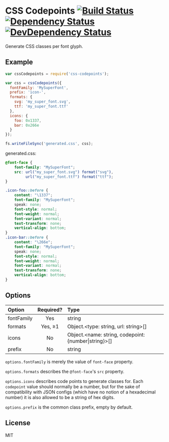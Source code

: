 # CSS Codepoints [![Build Status][travis-badge]][travis] [![Dependency Status][david-badge]][david] [![DevDependency Status][david-dev-badge]][david-dev]

[travis-badge]: https://travis-ci.org/eush77/css-codepoints.svg
[travis]: https://travis-ci.org/eush77/css-codepoints
[david-badge]: https://david-dm.org/eush77/css-codepoints.png
[david]: https://david-dm.org/eush77/css-codepoints
[david-dev-badge]: https://david-dm.org/eush77/css-codepoints/dev-status.png
[david-dev]: https://david-dm.org/eush77/css-codepoints#info=devDependencies

Generate CSS classes per font glyph.

## Example

```js
var cssCodepoints = require('css-codepoints');

var css = cssCodepoints({
  fontFamily: 'MySuperFont',
  prefix: 'icon-',
  formats: {
    svg: 'my_super_font.svg',
    ttf: 'my_super_font.ttf'
  },
  icons: {
    foo: 0x1337,
    bar: 0x266e
  }
});

fs.writeFileSync('generated.css', css);
```

generated.css:

```css
@font-face {
    font-family: "MySuperFont";
    src: url("my_super_font.svg") format("svg"),
         url("my_super_font.ttf") format("ttf");
}

.icon-foo::before {
    content: "\1337";
    font-family: "MySuperFont";
    speak: none;
    font-style: normal;
    font-weight: normal;
    font-variant: normal;
    text-transform: none;
    vertical-align: bottom;
}
.icon-bar::before {
    content: "\266e";
    font-family: "MySuperFont";
    speak: none;
    font-style: normal;
    font-weight: normal;
    font-variant: normal;
    text-transform: none;
    vertical-align: bottom;
}
```

## Options

| Option     | Required?  | Type                                                           |
| :--------- | :--------: | :------------------------------------------------------------- |
| fontFamily | Yes        | string                                                         |
| formats    | Yes, &ge;1 | Object.&lt;type: string, url: string&gt;[]                     |
| icons      | No         | Object.&lt;name: string, codepoint: {number&#x7c;string}&gt;[] |
| prefix     | No         | string                                                         |

`options.fontFamily` is merely the value of `font-face` property.

`options.formats` describes the `@font-face`'s `src` property.

`options.icons` describes code points to generate classes for. Each `codepoint` value
should normally be a number, but for the sake of compatibility with JSON configs (which have no
notion of a hexadecimal number) it is also allowed to be a string of hex digits.

`options.prefix` is the common class prefix, empty by default.

## License

MIT